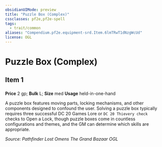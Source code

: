 ```yaml
---
obsidianUIMode: preview
title: "Puzzle Box (Complex)"
cssclasses: pf2e,pf2e-spell
tags:
  - trait/common
aliases: "Compendium.pf2e.equipment-srd.Item.6lmTRwT1dNzgWcUd"
license: OGL
---
```

# Puzzle Box (Complex)
## Item 1
### 


**Price** 2 gp; 
**Bulk** L; **Size** med
**Usage** held-in-one-hand

A puzzle box features moving parts, locking mechanisms, and other components designed to confound the user. Solving a puzzle box typically requires three successful DC 20 Games Lore or `DC 20 Thievery check` checks to Open a Lock, though puzzle boxes come in countless configurations and themes, and the GM can determine which skills are appropriate.

*Source: Pathfinder Lost Omens The Grand Bazaar*
*OGL*